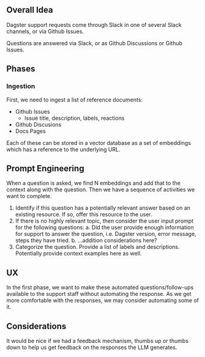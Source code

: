 ## Overall Idea

Dagster support requests come through Slack in one of several
Slack channels, or via Github Issues.

Questions are answered via Slack, or as Github Discussions or Github Issues.

## Phases

### Ingestion

First, we need to ingest a list of reference documents:

- Github Issues
  - Issue title, description, labels, reactions
- Github Discusions
- Docs Pages

Each of these can be stored in a vector database as a set of embeddings
which has a reference to the underlying URL.

## Prompt Engineering

When a question is asked, we find N embeddings and add that to the context
along with the question. Then we have a sequence of activities we want to
complete.

1. Identify if this question has a potentially relevant answer based
   on an existing resource. If so, offer this resource to the user.
2. If there is no highly relevant topic, then consider the user input prompt
   for the following questions:
   a. Did the user provide enough information for support to answer the
   question, i.e. Dagster version, error message, steps they have tried.
   b. ...addition considerations here?
3. Categorize the question. Provide a list of labels and descriptions.
   Potentially provide context examples here as well.

## UX

In the first phase, we want to make these automated questions/follow-ups
available to the support staff without automating the response. As we get
more comfortable with the responses, we may consider automating some of it.

## Considerations

It would be nice if we had a feedback mechanism, thumbs up or thumbs down
to help us get feedback on the responses the LLM generates.

